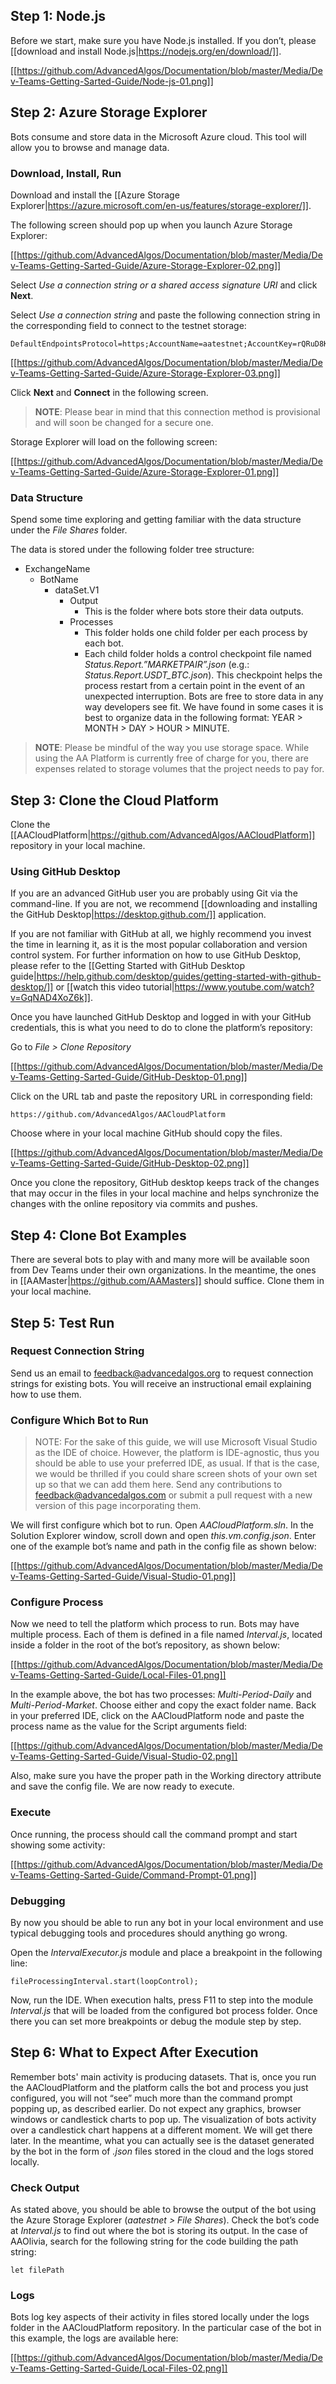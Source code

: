 ## Step 1: Node.js

Before we start, make sure you have Node.js installed. If you don’t, please [[download and install Node.js|https://nodejs.org/en/download/]].

[[https://github.com/AdvancedAlgos/Documentation/blob/master/Media/Dev-Teams-Getting-Sarted-Guide/Node-js-01.png]]

## Step 2: Azure Storage Explorer

Bots consume and store data in the Microsoft Azure cloud. This tool will allow you to browse and manage data.

### Download, Install, Run

Download and install the [[Azure Storage Explorer|https://azure.microsoft.com/en-us/features/storage-explorer/]].

The following screen should pop up when you launch Azure Storage Explorer:

[[https://github.com/AdvancedAlgos/Documentation/blob/master/Media/Dev-Teams-Getting-Sarted-Guide/Azure-Storage-Explorer-02.png]]

Select _Use a connection string or a shared access signature URI_ and click **Next**.

Select _Use a connection string_ and paste the following connection string in the corresponding field to connect to the testnet storage:

```
DefaultEndpointsProtocol=https;AccountName=aatestnet;AccountKey=rQRuD8KeD0upqcN9532zqZTknKwkYJDpGzkATGptk9lIEovkLchdOGOJVld26cUjpzTA4enxsxpCB33B0pOZRg==;EndpointSuffix=core.windows.net
```

[[https://github.com/AdvancedAlgos/Documentation/blob/master/Media/Dev-Teams-Getting-Sarted-Guide/Azure-Storage-Explorer-03.png]]

Click **Next** and **Connect** in the following screen.

> **NOTE**: Please bear in mind that this connection method is provisional and will soon be changed for a secure one.

Storage Explorer will load on the following screen:

[[https://github.com/AdvancedAlgos/Documentation/blob/master/Media/Dev-Teams-Getting-Sarted-Guide/Azure-Storage-Explorer-01.png]]

### Data Structure

Spend some time exploring and getting familiar with the data structure under the _File Shares_ folder.

The data is stored under the following folder tree structure:

- ExchangeName
  - BotName
    - dataSet.V1
      - Output
        - This is the folder where bots store their data outputs.
      - Processes
        - This folder holds one child folder per each process by each bot.
        - Each child folder holds a control checkpoint file named _Status.Report.”MARKETPAIR”.json_ (e.g.: _Status.Report.USDT_BTC.json_). This checkpoint helps the process restart from a certain point in the event of an unexpected interruption. Bots are free to store data in any way developers see fit. We have found in some cases it is best to organize data in the following format: YEAR > MONTH > DAY > HOUR > MINUTE.

> **NOTE**: Please be mindful of the way you use storage space. While using the AA Platform is currently free of charge for you, there are expenses related to storage volumes that the project needs to pay for.

## Step 3: Clone the Cloud Platform

Clone the [[AACloudPlatform|https://github.com/AdvancedAlgos/AACloudPlatform]] repository in your local machine.

### Using GitHub Desktop

If you are an advanced GitHub user you are probably using Git via the command-line. If you are not, we recommend [[downloading and installing the GitHub Desktop|https://desktop.github.com/]] application.

If you are not familiar with GitHub at all, we highly recommend you invest the time in learning it, as it is the most popular collaboration and version control system. For further information on how to use GitHub Desktop, please refer to the [[Getting Started with GitHub Desktop guide|https://help.github.com/desktop/guides/getting-started-with-github-desktop/]] or [[watch this video tutorial|https://www.youtube.com/watch?v=GqNAD4XoZ6k]].

Once you have launched GitHub Desktop and logged in with your GitHub credentials, this is what you need to do to clone the platform’s repository:

Go to _File > Clone Repository_

[[https://github.com/AdvancedAlgos/Documentation/blob/master/Media/Dev-Teams-Getting-Sarted-Guide/GitHub-Desktop-01.png]]

Click on the URL tab and paste the repository URL in corresponding field: 

```
https://github.com/AdvancedAlgos/AACloudPlatform
```

Choose where in your local machine GitHub should copy the files.

[[https://github.com/AdvancedAlgos/Documentation/blob/master/Media/Dev-Teams-Getting-Sarted-Guide/GitHub-Desktop-02.png]]

Once you clone the repository, GitHub desktop keeps track of the changes that may occur in the files in your local machine and helps synchronize the changes with the online repository via commits and pushes. 

## Step 4: Clone Bot Examples

There are several bots to play with and many more will be available soon from Dev Teams under their own organizations. In the meantime, the ones in [[AAMaster|https://github.com/AAMasters]] should suffice. Clone them in your local machine.

## Step 5: Test Run

### Request Connection String

Send us an email to feedback@advancedalgos.org to request connection strings for existing bots. You will receive an instructional email explaining how to use them.

### Configure Which Bot to Run

> NOTE: For the sake of this guide, we will use Microsoft Visual Studio as the IDE of choice. However, the platform is IDE-agnostic, thus you should be able to use your preferred IDE, as usual. If that is the case, we would be thrilled if you could share screen shots of your own set up so that we can add them here. Send any contributions to feedback@advancedalgos.com or submit a pull request with a new version of this page incorporating them.

We will first configure which bot to run. Open _AACloudPlatform.sln_. In the Solution Explorer window, scroll down and open _this.vm.config.json_. Enter one of the example bot’s name and path in the config file as shown below:

[[https://github.com/AdvancedAlgos/Documentation/blob/master/Media/Dev-Teams-Getting-Sarted-Guide/Visual-Studio-01.png]]

### Configure Process

Now we need to tell the platform which process to run. Bots may have multiple process. Each of them is defined in a file named _Interval.js_, located inside a folder in the root of the bot’s repository, as shown below:

[[https://github.com/AdvancedAlgos/Documentation/blob/master/Media/Dev-Teams-Getting-Sarted-Guide/Local-Files-01.png]]

In the example above, the bot has two processes: _Multi-Period-Daily_ and _Multi-Period-Market_. Choose either and copy the exact folder name. Back in your preferred IDE, click on the AACloudPlatform node and paste the process name as the value for the Script arguments field:

[[https://github.com/AdvancedAlgos/Documentation/blob/master/Media/Dev-Teams-Getting-Sarted-Guide/Visual-Studio-02.png]]

Also, make sure you have the proper path in the Working directory attribute and save the config file. We are now ready to execute.

### Execute

Once running, the process should call the command prompt and start showing some activity:

[[https://github.com/AdvancedAlgos/Documentation/blob/master/Media/Dev-Teams-Getting-Sarted-Guide/Command-Prompt-01.png]]

### Debugging

By now you should be able to run any bot in your local environment and use typical debugging tools and procedures should anything go wrong.

Open the _IntervalExecutor.js_ module and place a breakpoint in the following line:

```
fileProcessingInterval.start(loopControl);
```

Now, run the IDE. When execution halts, press F11 to step into the module _Interval.js_ that will be loaded from the configured bot process folder. Once there you can set more breakpoints or debug the module step by step.

## Step 6: What to Expect After Execution

Remember bots' main activity is producing datasets. That is, once you run the AACloudPlatform and the platform calls the bot and process you just configured, you will not “see” much more than the command prompt popping up, as described earlier. Do not expect any graphics, browser windows or candlestick charts to pop up. The visualization of bots activity over a candlestick chart happens at a different moment. We will get there later. In the meantime, what you can actually see is the dataset generated by the bot in the form of _.json_ files stored in the cloud and the logs stored locally.

### Check Output

As stated above, you should be able to browse the output of the bot using the Azure Storage Explorer (_aatestnet > File Shares_). Check the bot’s code at _Interval.js_ to find out where the bot is storing its output. In the case of AAOlivia, search for the following string for the code building the path string:

```
let filePath
```

### Logs

Bots log key aspects of their activity in files stored locally under the logs folder in the AACloudPlatform repository. In the particular case of the bot in this example, the logs are available here:

[[https://github.com/AdvancedAlgos/Documentation/blob/master/Media/Dev-Teams-Getting-Sarted-Guide/Local-Files-02.png]]